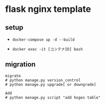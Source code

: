 flask nginx template
=======

## setup

* `docker-compose up -d --build`
  
* `docker exec -it [コンテナID] bash`

## migration

```
migrate
# python manage.py version_control
# python manage.py upgrade[ or downgrade]

Add
# python manage.py script "add hoges table"
```
